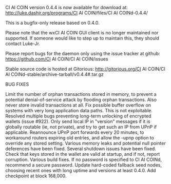 CI AI COIN version 0.4.4 is now available for download at:
http://luke.dashjr.org/programs/CI AI COIN/files/CI AI COINd-0.4.4/

This is a bugfix-only release based on 0.4.0.

Please note that the wxCI AI COIN GUI client is no longer maintained nor supported. If someone would like to step up to maintain this, they should contact Luke-Jr.

Please report bugs for the daemon only using the issue tracker at github:
https://github.com/CI AI COIN/CI AI COIN/issues

Stable source code is hosted at Gitorious:
http://gitorious.org/CI AI COIN/CI AI COINd-stable/archive-tarball/v0.4.4#.tar.gz

BUG FIXES

Limit the number of orphan transactions stored in memory, to prevent a potential denial-of-service attack by flooding orphan transactions. Also never store invalid transactions at all.
Fix possible buffer overflow on systems with very long application data paths. This is not exploitable.
Resolved multiple bugs preventing long-term unlocking of encrypted wallets (issue #922).
Only send local IP in "version" messages if it is globally routable (ie, not private), and try to get such an IP from UPnP if applicable.
Reannounce UPnP port forwards every 20 minutes, to workaround routers expiring old entries, and allow the -upnp option to override any stored setting.
Various memory leaks and potential null pointer deferences have been
fixed.
Several shutdown issues have been fixed.
Check that keys stored in the wallet are valid at startup, and if not,
report corruption.
Various build fixes.
If no password is specified to CI AI COINd, recommend a secure password.
Update hard-coded fallback seed nodes, choosing recent ones with long uptime and versions at least 0.4.0.
Add checkpoint at block 168,000.

